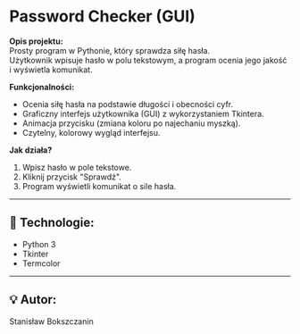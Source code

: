 # Password Checker (GUI)

**Opis projektu:**  
Prosty program w Pythonie, który sprawdza siłę hasła.  
Użytkownik wpisuje hasło w polu tekstowym, a program ocenia jego jakość i wyświetla komunikat.

**Funkcjonalności:**
- Ocenia siłę hasła na podstawie długości i obecności cyfr.
- Graficzny interfejs użytkownika (GUI) z wykorzystaniem Tkintera.
- Animacja przycisku (zmiana koloru po najechaniu myszką).
- Czytelny, kolorowy wygląd interfejsu.

**Jak działa?**
1. Wpisz hasło w pole tekstowe.
2. Kliknij przycisk "Sprawdź".
3. Program wyświetli komunikat o sile hasła.

---
## 🚀 Technologie:
- Python 3
- Tkinter
- Termcolor

---
## 💡 Autor:
Stanisław Bokszczanin
